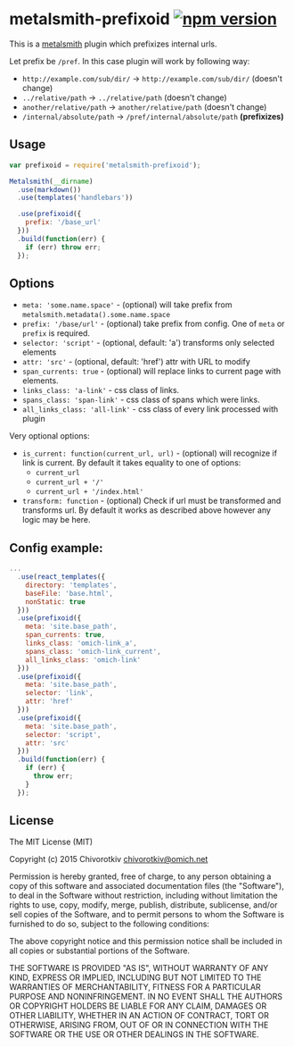 # metalsmith-prefixoid [![npm version](https://badge.fury.io/js/metalsmith-prefixoid.png)](http://badge.fury.io/js/metalsmith-prefixoid)

This is a [metalsmith](https://github.com/segmentio/metalsmith) plugin which prefixizes internal urls.

Let prefix be `/pref`. In this case plugin will work by following way:

* `http://example.com/sub/dir/` -> `http://example.com/sub/dir/` (doesn't change)
* `../relative/path` -> `../relative/path` (doesn't change)
* `another/relative/path` -> `another/relative/path` (doesn't change)
* `/internal/absolute/path` -> `/pref/internal/absolute/path` **(prefixizes)**


## Usage
```js
var prefixoid = require('metalsmith-prefixoid');

Metalsmith(__dirname)
  .use(markdown())
  .use(templates('handlebars'))

  .use(prefixoid({
    prefix: '/base_url'
  }))
  .build(function(err) {
    if (err) throw err;
  });
```

## Options

* `meta: 'some.name.space'` - (optional) will take prefix from `metalsmith.metadata().some.name.space`
* `prefix: '/base/url'` - (optional) take prefix from config. One of `meta` or `prefix` is required.
* `selector: 'script'` - (optional, default: 'a') transforms only selected elements
* `attr: 'src'` - (optional, default: 'href') attr with URL to modify
* `span_currents: true` - (optional) will replace links to current page with <span> elements.
* `links_class: 'a-link'` - css class of <a> links.
* `spans_class: 'span-link'` - css class of spans which were links.
* `all_links_class: 'all-link'` - css class of every link processed with plugin

Very optional options:
* `is_current: function(current_url, url)` - (optional) will recognize if link is current. By default it takes equality to one of options:
    * `current_url`
    * `current_url + '/'`
    * `current_url + '/index.html'`
* `transform: function` - (optional) Check if url must be transformed and transforms url. By default it works as described above however any logic may be here.


## Config example: 
```js
...
  .use(react_templates({
    directory: 'templates',
    baseFile: 'base.html',
    nonStatic: true
  }))
  .use(prefixoid({
    meta: 'site.base_path',
    span_currents: true,
    links_class: 'omich-link_a',
    spans_class: 'omich-link_current',
    all_links_class: 'omich-link'
  }))
  .use(prefixoid({
    meta: 'site.base_path',
    selector: 'link',
    attr: 'href'
  }))
  .use(prefixoid({
    meta: 'site.base_path',
    selector: 'script',
    attr: 'src'
  }))
  .build(function(err) {
    if (err) {
      throw err;
    }
  });
```



## License
The MIT License (MIT)

Copyright (c) 2015 Chivorotkiv <chivorotkiv@omich.net>

Permission is hereby granted, free of charge, to any person obtaining a copy
of this software and associated documentation files (the "Software"), to deal
in the Software without restriction, including without limitation the rights
to use, copy, modify, merge, publish, distribute, sublicense, and/or sell
copies of the Software, and to permit persons to whom the Software is
furnished to do so, subject to the following conditions:

The above copyright notice and this permission notice shall be included in
all copies or substantial portions of the Software.

THE SOFTWARE IS PROVIDED "AS IS", WITHOUT WARRANTY OF ANY KIND, EXPRESS OR
IMPLIED, INCLUDING BUT NOT LIMITED TO THE WARRANTIES OF MERCHANTABILITY,
FITNESS FOR A PARTICULAR PURPOSE AND NONINFRINGEMENT. IN NO EVENT SHALL THE
AUTHORS OR COPYRIGHT HOLDERS BE LIABLE FOR ANY CLAIM, DAMAGES OR OTHER
LIABILITY, WHETHER IN AN ACTION OF CONTRACT, TORT OR OTHERWISE, ARISING FROM,
OUT OF OR IN CONNECTION WITH THE SOFTWARE OR THE USE OR OTHER DEALINGS IN
THE SOFTWARE.
